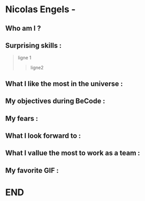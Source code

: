 # Nicolas Engels -

## Who am I ?

## Surprising skills :
> ligne 1
>
>> ligne2
## What I like the most in the universe :

## My objectives during BeCode :

## My fears :

## What I look forward to : 

## What I vallue the most to work as a team :

## My favorite GIF :

# END 
